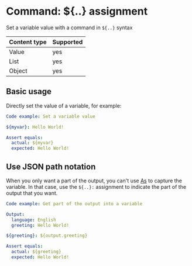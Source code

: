 # Command: ${..} assignment

Set a variable value with a command in `${..}` syntax

| Content type | Supported |
|--------------|-----------|
| Value        | yes       |
| List         | yes       |
| Object       | yes       |

## Basic usage

Directly set the value of a variable, for example:

```yaml instacli
Code example: Set a variable value

${myvar}: Hello World!

Assert equals:
  actual: ${myvar}
  expected: Hello World!
```

## Use JSON path notation

When you only want a part of the output, you can't use [As](As.spec.md) to capture the variable. In that case, use the
`${..}:` assignment to indicate the part of the output that you want.

```yaml instacli
Code example: Get part of the output into a variable

Output:
  language: English
  greeting: Hello World!

${greeting}: ${output.greeting}

Assert equals:
  actual: ${greeting}
  expected: Hello World!
```
